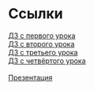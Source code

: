 # Ссылки
[ДЗ с первого урока](https://www.figma.com/file/LODvdRxy7RQhROE62BxAnX/%D0%9F%D0%B5%D1%80%D0%B2%D1%8B%D0%B9-%D1%83%D1%80%D0%BE%D0%BA-Skillbox?type=design&node-id=0%3A1&mode=design&t=lUy3uEYQDRanqIag-1)
<br>
[ДЗ с второго урока](https://www.figma.com/file/94oiO4CLwDoe2E194sWVgk/%D0%92%D1%82%D0%BE%D1%80%D0%BE%D0%B9-%D1%83%D1%80%D0%BE%D0%BA-Skillbox?type=design&node-id=0%3A1&mode=design&t=Lory8rxpfnMG1yB3-1)
<br>
[ДЗ с третьего урока](https://www.figma.com/file/fdvRCH9MdQu49MG3E8YZY9/%D0%A2%D1%80%D0%B5%D1%82%D0%B8%D0%B9-%D1%83%D1%80%D0%BE%D0%BA-Skillbox?type=design&node-id=0%3A1&mode=design&t=V35iiAw6RAgSou1X-1)
<br>
[ДЗ с четвёртого урока](http://skillbox.study.tilda.ws)
<br><br>
[Презентация](https://docs.google.com/presentation/d/1bWD5L9lf78LGj2CDGZmE5INDfWBgcEOD8a6PC6_PXzE/edit?usp=sharing)
